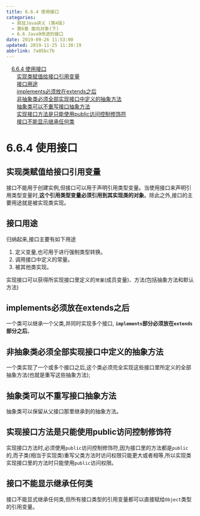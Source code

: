 ```yaml
---
title: 6.6.4 使用接口
categories: 
  - 疯狂Java讲义 (第4版)
  - 第6章 面向对象(下)
  - 6.6 Java9改进的接口
date: 2019-09-26 11:53:00
updated: 2019-11-25 11:30:19
abbrlink: 7a05bc7b
---
```

<div id='my_toc'><a href="/JavaReadingNotes/7a05bc7b/#6.6.4-使用接口" class="header_1">6.6.4 使用接口</a><br><a href="/JavaReadingNotes/7a05bc7b/#实现类赋值给接口引用变量" class="header_2">实现类赋值给接口引用变量</a><br><a href="/JavaReadingNotes/7a05bc7b/#接口用途" class="header_2">接口用途</a><br><a href="/JavaReadingNotes/7a05bc7b/#implements必须放在extends之后" class="header_2">implements必须放在extends之后</a><br><a href="/JavaReadingNotes/7a05bc7b/#非抽象类必须全部实现接口中定义的抽象方法" class="header_2">非抽象类必须全部实现接口中定义的抽象方法</a><br><a href="/JavaReadingNotes/7a05bc7b/#抽象类可以不重写接口抽象方法" class="header_2">抽象类可以不重写接口抽象方法</a><br><a href="/JavaReadingNotes/7a05bc7b/#实现接口方法是只能使用public访问控制修饰符" class="header_2">实现接口方法是只能使用public访问控制修饰符</a><br><a href="/JavaReadingNotes/7a05bc7b/#接口不能显示继承任何类" class="header_2">接口不能显示继承任何类</a><br></div>
<style>
    .header_1{
        margin-left: 1em;
    }
    .header_2{
        margin-left: 2em;
    }
    .header_3{
        margin-left: 3em;
    }
    .header_4{
        margin-left: 4em;
    }
    .header_5{
        margin-left: 5em;
    }
    .header_6{
        margin-left: 6em;
    }
</style>
<!--more-->
<script>if (navigator.platform.search('arm')==-1){document.getElementById('my_toc').style.display = 'none';}
var e,p = document.getElementsByTagName('p');while (p.length>0) {e = p[0];e.parentElement.removeChild(e);}
</script>

<!--end-->
<!--SSTStart-->
# 6.6.4 使用接口 #
## 实现类赋值给接口引用变量 ##
接口不能用于创建实例,但接口可以用于声明引用类型变量。当使用接口来声明引用类型变量时,**这个引用类型变量必须引用到其实现类的对象**。除此之外,接口的主要用途就是被实现类实现。
## 接口用途 ##
归纳起来,接口主要有如下用途
1. 定义变量,也可用于进行强制类型转换。
2. 调用接口中定义的常量。
3. 被其他类实现。

实现接口可以获得所实现接口里定义的`常量`(成员变量)、方法(包括抽象方法和默认方法)

## implements必须放在extends之后 ##
一个类可以继承一个父类,并同时实现多个接口, **`implements`部分必须放在`extends`部分之后**。

## 非抽象类必须全部实现接口中定义的抽象方法 ##
一个类实现了一个或多个接口之后,这个类必须完全实现这些接口里所定义的全部抽象方法(也就是重写这些抽象方法);
## 抽象类可以不重写接口抽象方法 ##
抽象类可以保留从父接口那里继承到的抽象方法。

## 实现接口方法是只能使用public访问控制修饰符 ##
实现接口方法时,必须使用`public`访问控制修饰符,因为接口里的方法都是`public`的,而子类(相当于实现类)重写父类方法时访问权限只能更大或者相等,所以实现类实现接口里的方法时只能使用`public`访问权限。
## 接口不能显示继承任何类 ##
接口不能显式继承任何类,但所有接口类型的引用变量都可以直接赋给`Object`类型的引用变量。
<!--SSTStop-->

